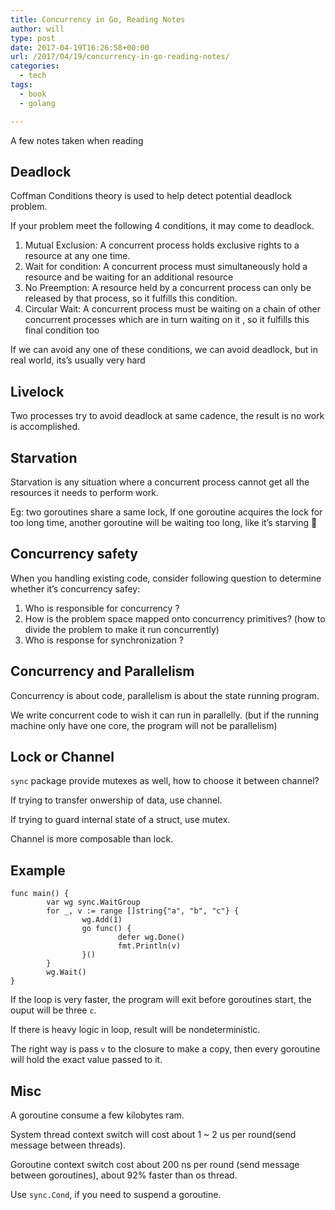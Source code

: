 ```yaml
---
title: Concurrency in Go, Reading Notes
author: will
type: post
date: 2017-04-19T16:26:58+00:00
url: /2017/04/19/concurrency-in-go-reading-notes/
categories:
  - tech
tags:
  - book
  - golang

---
```

A few notes taken when reading <Concurrency in Go>

<!--more-->

## Deadlock

Coffman Conditions theory is used to help detect potential deadlock problem.

If your problem meet the following 4 conditions, it may come to deadlock.

  1. Mutual Exclusion: A concurrent process holds exclusive rights to a resource at any one time.
  2. Wait for condition: A concurrent process must simultaneously hold a resource and be waiting for an additional resource
  3. No Preemption: A resource held by a concurrent process can only be released by that process, so it fulfills this condition. 
  4. Circular Wait: A concurrent process must be waiting on a chain of other concurrent processes which are in turn waiting on it , so it fulfills this final condition too

If we can avoid any one of these conditions, we can avoid deadlock, but in real world, its&#8217;s usually very hard

## Livelock

Two processes try to avoid deadlock at same cadence, the result is no work is accomplished.

## Starvation

Starvation is any situation where a concurrent process cannot get all the resources it needs to perform work.

Eg: two goroutines share a same lock, If one goroutine acquires the lock for too long time, another goroutine will be waiting too long, like it&#8217;s starving 🙁

## Concurrency safety

When you handling existing code, consider following question to determine whether it&#8217;s concurrency safey:

  1. Who is responsible for concurrency ?
  2. How is the problem space mapped onto concurrency primitives? (how to divide the problem to make it run concurrently)
  3. Who is response for synchronization ?

## Concurrency and Parallelism

Concurrency is about code, parallelism is about the state running program.

We write concurrent code to wish it can run in parallelly. (but if the running machine only have one core, the program will not be parallelism)

## Lock or Channel

`sync` package provide mutexes as well, how to choose it between channel?

If trying to transfer onwership of data, use channel.

If trying to guard internal state of a struct, use mutex.

Channel is more composable than lock.

## Example

    func main() {
            var wg sync.WaitGroup
            for _, v := range []string{"a", "b", "c"} {
                    wg.Add(1)
                    go func() {
                            defer wg.Done()
                            fmt.Println(v)
                    }()
            }
            wg.Wait()
    }
    

If the loop is very faster, the program will exit before goroutines start, the ouput will be three `c`.

If there is heavy logic in loop, result will be nondeterministic.

The right way is pass `v` to the closure to make a copy, then every goroutine will hold the exact value passed to it.

## Misc

A goroutine consume a few kilobytes ram.

System thread context switch will cost about 1 ~ 2 us per round(send message between threads).

Goroutine context switch cost about 200 ns per round (send message between goroutines), about 92% faster than os thread.

Use `sync.Cond`, if you need to suspend a goroutine.